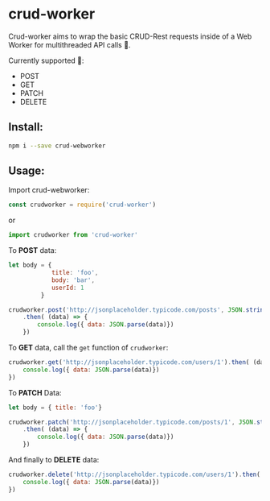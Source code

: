 # crud-worker

Crud-worker aims to wrap the basic CRUD-Rest requests inside of a Web Worker for multithreaded API calls 🚀.

Currently supported 🥳:
  * POST
  * GET
  * PATCH
  * DELETE

## Install:



```bash
npm i --save crud-webworker
```



## Usage:

Import crud-webworker:

```javascript
const crudworker = require('crud-worker')
```

or

```javascript
import crudworker from 'crud-worker'
```



To **POST** data:

```javascript
let body = {
      		title: 'foo',
      		body: 'bar',
      		userId: 1
    	 }

crudworker.post('http://jsonplaceholder.typicode.com/posts', JSON.stringify(body))
  	.then( (data) => {
        console.log({ data: JSON.parse(data)})
    })
```



To **GET** data, call the `get` function of `crudworker`:

```javascript
crudworker.get('http://jsonplaceholder.typicode.com/users/1').then( (data) => {
	console.log({ data: JSON.parse(data)})
})
```



To **PATCH** Data:

```javascript
let body = { title: 'foo'}

crudworker.patch('http://jsonplaceholder.typicode.com/posts/1', JSON.stringify(body))
    .then( (data) => {
        console.log({ data: JSON.parse(data)})
    })
```



And finally to **DELETE** data:

```javascript
crudworker.delete('http://jsonplaceholder.typicode.com/users/1').then( (data) => {
    console.log({ data: JSON.parse(data)})
})
```

